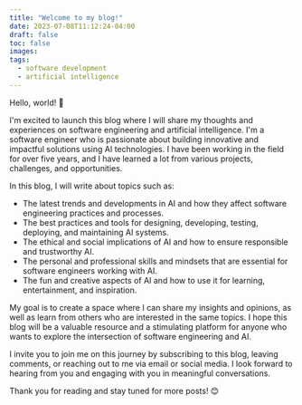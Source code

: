 ```yaml
---
title: "Welcome to my blog!"
date: 2023-07-08T11:12:24-04:00
draft: false
toc: false
images:
tags:
  - software development
  - artificial intelligence
---
```


Hello, world! 👋

I'm excited to launch this blog where I will share my thoughts and experiences on software engineering and artificial intelligence. I'm a software engineer who is passionate about building innovative and impactful solutions using AI technologies. I have been working in the field for over five years, and I have learned a lot from various projects, challenges, and opportunities.

In this blog, I will write about topics such as:

- The latest trends and developments in AI and how they affect software engineering practices and processes.
- The best practices and tools for designing, developing, testing, deploying, and maintaining AI systems.
- The ethical and social implications of AI and how to ensure responsible and trustworthy AI.
- The personal and professional skills and mindsets that are essential for software engineers working with AI.
- The fun and creative aspects of AI and how to use it for learning, entertainment, and inspiration.

My goal is to create a space where I can share my insights and opinions, as well as learn from others who are interested in the same topics. I hope this blog will be a valuable resource and a stimulating platform for anyone who wants to explore the intersection of software engineering and AI.

I invite you to join me on this journey by subscribing to this blog, leaving comments, or reaching out to me via email or social media. I look forward to hearing from you and engaging with you in meaningful conversations.

Thank you for reading and stay tuned for more posts! 😊
